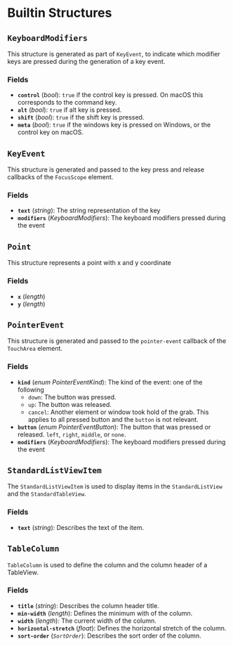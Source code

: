 # Builtin Structures

## `KeyboardModifiers`

This structure is generated as part of `KeyEvent`, to indicate which modifier keys
are pressed during the generation of a key event.

### Fields

-   **`control`** (_bool_): `true` if the control key is pressed. On macOS this corresponds to the command key.
-   **`alt`** (_bool_): `true` if alt key is pressed.
-   **`shift`** (_bool_): `true` if the shift key is pressed.
-   **`meta`** (_bool_): `true` if the windows key is pressed on Windows, or the control key on macOS.

## `KeyEvent`

This structure is generated and passed to the key press and release
callbacks of the `FocusScope` element.

### Fields

-   **`text`** (_string_): The string representation of the key
-   **`modifiers`** (_KeyboardModifiers_): The keyboard modifiers pressed during the event

## `Point`

This structure represents a point with x and y coordinate

### Fields

-   **`x`** (_length_)
-   **`y`** (_length_)

## `PointerEvent`

This structure is generated and passed to the `pointer-event` callback of the `TouchArea` element.

### Fields

-   **`kind`** (_enum PointerEventKind_): The kind of the event: one of the following
    -   `down`: The button was pressed.
    -   `up`: The button was released.
    -   `cancel`: Another element or window took hold of the grab. This applies to all pressed button and the `button` is not relevant.
-   **`button`** (_enum PointerEventButton_): The button that was pressed or released. `left`, `right`, `middle`, or `none`.
-   **`modifiers`** (_KeyboardModifiers_): The keyboard modifiers pressed during the event

## `StandardListViewItem`

The `StandardListViewItem` is used to display items in the `StandardListView` and the `StandardTableView`.

### Fields

-   **`text`** (_string_): Describes the text of the item.

## `TableColumn`

`TableColumn` is used to define the column and the column header of a TableView.

### Fields

-   **`title`** (_string_): Describes the column header title.
-   **`min-width`** (_length_): Defines the minimum with of the column.
-   **`width`** (_length_): The current width of the column.
-   **`horizontal-stretch`** (_float_): Defines the horizontal stretch of the column.
-   **`sort-order`** (_`SortOrder`_): Describes the sort order of the column.
